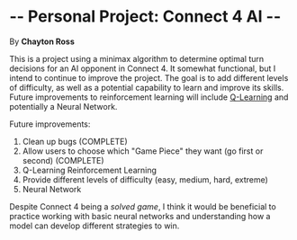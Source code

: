 # -- Personal Project: Connect 4 AI --

By __Chayton Ross__

This is a project using a minimax algorithm to determine optimal turn decisions for an AI opponent in Connect 4.
It somewhat functional, but I intend to continue to improve the project. 
The goal is to add different levels of difficulty, as well as a potential capability to learn and improve its skills. 
Future improvements to reinforcement learning will include <ins>Q-Learning</ins> and potentially a Neural Network.

Future improvements:
1. Clean up bugs (COMPLETE)
2. Allow users to choose which "Game Piece" they want (go first or second) (COMPLETE)
3. Q-Learning Reinforcement Learning
4. Provide different levels of difficulty (easy, medium, hard, extreme)
5. Neural Network

Despite Connect 4 being a _solved game_, I think it would be beneficial to practice working with basic neural networks 
and understanding how a model can develop different strategies to win.
